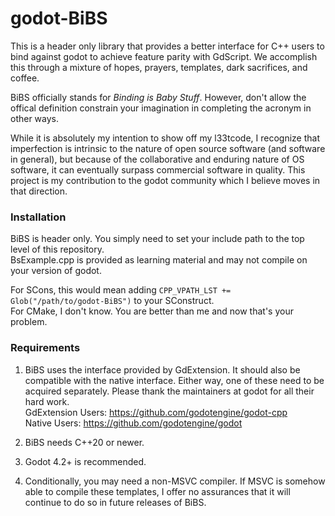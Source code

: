 # godot-BiBS


This is a header only library that provides a better interface for C++ users to bind against godot to achieve feature parity with GdScript. We accomplish this through a mixture of hopes, prayers, templates, dark sacrifices, and coffee.

BiBS officially stands for *Binding is Baby Stuff*. However, don't allow the offical definition constrain your imagination in completing the acronym in other ways.

While it is absolutely my intention to show off my l33tcode, I recognize that imperfection is intrinsic to the nature of open source software (and software in general), but because of the collaborative and enduring nature of OS software, it can eventually surpass commercial software in quality. This project is my contribution to the godot community which I believe moves in that direction.

### Installation

BiBS is header only. You simply need to set your include path to the top level of this repository.  
    BsExample.cpp is provided as learning material and may not compile on your version of godot.  

For SCons, this would mean adding `CPP_VPATH_LST += Glob("/path/to/godot-BiBS")` to your SConstruct.  
For CMake, I don't know. You are better than me and now that's your problem.

### Requirements
1. BiBS uses the interface provided by GdExtension. It should also be compatible with the native interface. Either way, one of these need to be acquired separately. Please thank the maintainers at godot for all their hard work.  
    GdExtension Users: https://github.com/godotengine/godot-cpp  
    Native Users:  https://github.com/godotengine/godot

2. BiBS needs C++20 or newer.

3. Godot 4.2+ is recommended.

4. Conditionally, you may need a non-MSVC compiler. If MSVC is somehow able to compile these templates, I offer no assurances that it will continue to do so in future releases of BiBS.